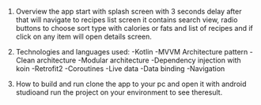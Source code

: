 

1.	Overview
	the app start with splash screen with 3 seconds delay after that will navigate to recipes list screen it contains search view, radio buttons to choose sort type with calories or fats and list of recipes and if click on any item will open details screen.

2.	Technologies and languages used:
	-Kotlin
	-MVVM Architecture pattern
	-Clean architecture
	-Modular architecture
	-Dependency injection with koin
	-Retrofit2
	-Coroutines
	-Live data
	-Data binding
	-Navigation

3.	How to build and run
clone the app to your pc and open it with android studioand run the project on 	your environment to see theresult.
